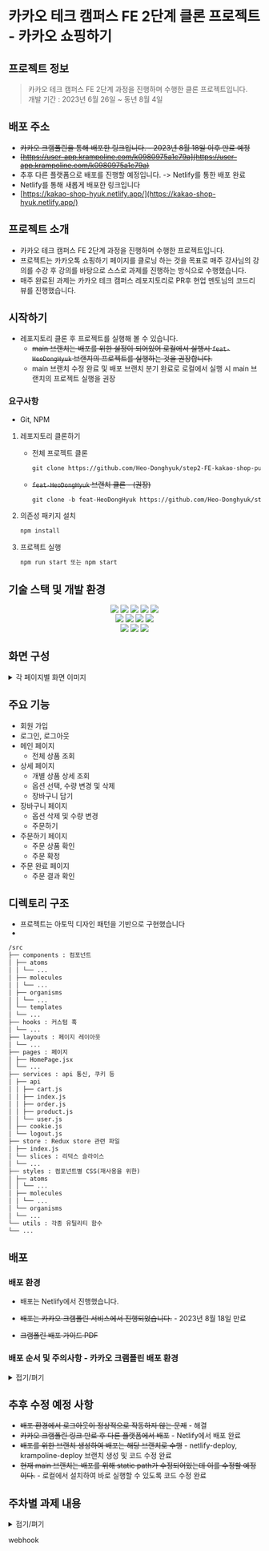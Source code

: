 # 카카오 테크 캠퍼스 FE 2단계 클론 프로젝트 - 카카오 쇼핑하기

## 프로젝트 정보

> 카카오 테크 캠퍼스 FE 2단계 과정을 진행하며 수행한 클론 프로젝트입니다. \
> 개발 기간 : 2023년 6월 26일 ~ 동년 8월 4일

## 배포 주소

- ~~카카오 크램폴린을 통해 배포한 링크입니다. - 2023년 8월 18일 이후 만료 예정~~
- ~~[https://user-app.krampoline.com/k0980975a1c79a](https://user-app.krampoline.com/k0980975a1c79a)~~
- 추후 다른 플랫폼으로 배포를 진행할 예정입니다. -> Netlify를 통한 배포 완료
- Netlify를 통해 새롭게 배포한 링크입니다
- [https://kakao-shop-hyuk.netlify.app/](https://kakao-shop-hyuk.netlify.app/)

## 프로젝트 소개

- 카카오 테크 캠퍼스 FE 2단계 과정을 진행하며 수행한 프로젝트입니다.
- 프로젝트는 카카오톡 쇼핑하기 페이지를 클로닝 하는 것을 목표로 매주 강사님의 강의를 수강 후 강의를 바탕으로 스스로 과제를 진행하는 방식으로 수행했습니다.
- 매주 완료된 과제는 카카오 테크 캠퍼스 레포지토리로 PR후 현업 멘토님의 코드리뷰를 진행했습니다.

## 시작하기

- 레포지토리 클론 후 프로젝트를 실행해 볼 수 있습니다.
  - ~~main 브랜치는 배포를 위한 설정이 되어있어 로컬에서 실행시 `feat-HeoDongHyuk` 브랜치의 프로젝트를 실행하는 것을 권장합니다.~~
  - main 브랜치 수정 완료 및 배포 브랜치 분기 완료로 로컬에서 실행 시 main 브랜치의 프로젝트 실행을 권장

### 요구사항

- Git, NPM

1. 레포지토리 클론하기
   - 전체 프로젝트 클론
     ```markdown
     git clone https://github.com/Heo-Donghyuk/step2-FE-kakao-shop-public.git
     ```
   - ~~`feat-HeoDongHyuk` 브랜치 클론 - (권장)~~
     ```markdown
     git clone -b feat-HeoDongHyuk https://github.com/Heo-Donghyuk/step2-FE-kakao-shop-public.git
     ```
2. 의존성 패키지 설치

   ```markdown
   npm install
   ```

3. 프로젝트 실행

   ```markdown
   npm run start 또는 npm start
   ```

## 기술 스택 및 개발 환경

<div align=center>
    <img src="https://img.shields.io/badge/html5-E34F26?style=for-the-badge&logo=html5&logoColor=white"> <img src="https://img.shields.io/badge/css-1572B6?style=for-the-badge&logo=css3&logoColor=white"> <img src="https://img.shields.io/badge/javascript-F7DF1E?style=for-the-badge&logo=javascript&logoColor=black"> <img src="https://img.shields.io/badge/react-61DAFB?style=for-the-badge&logo=react&logoColor=black">
    <img  src="https://img.shields.io/badge/TailwindCSS-06B6D4?style=for-the-badge&logo=TailwindCSS&logoColor=white">
    <br>
    <img  src="https://img.shields.io/badge/Create React App-09D3AC?style=for-the-badge&logo=createreactapp&logoColor=white">
    <img  src="https://img.shields.io/badge/Redux toolkit-764ABC?style=for-the-badge&logo=Redux&logoColor=white">
    <img  src="https://img.shields.io/badge/Axios-5A29E4?style=for-the-badge&logo=Axios&logoColor=white">
    <img  src="https://img.shields.io/badge/React Query-FF4154?style=for-the-badge&logo=React-Query&logoColor=white">
    <br>
    <img  src="https://img.shields.io/badge/VSCode-007ACC?style=for-the-badge&logo=Visual-Studio-Code&logoColor=white">
    <img  src="https://img.shields.io/badge/GIT-F05032?style=for-the-badge&logo=Git&logoColor=white">
    <img  src="https://img.shields.io/badge/GitHub-181717?style=for-the-badge&logo=Github&logoColor=white">
    </div>

## 화면 구성

<details>
<summary>각 페이지별 화면 이미지</summary>

### 메인 페이지

![Untitled](https://file.notion.so/f/s/06933f6c-8761-4788-aa47-1204c5d6db81/Untitled.png?id=0bf5fdc8-fac5-48d0-8e6a-fdc3357107dc&table=block&spaceId=82f8aff0-6275-4605-b926-789cc0824552&expirationTimestamp=1692295200000&signature=YziQ3QTCQUEeHssrDemuL3wDgDnjnmplJjgC9hrPmnE&downloadName=Untitled.png)

### 회원가입 페이지

![Untitled](https://file.notion.so/f/s/a6d56091-bdd0-4773-b7e2-85a4207228d5/Untitled.png?id=dd98c5f1-4101-41c7-9790-35bd486be627&table=block&spaceId=82f8aff0-6275-4605-b926-789cc0824552&expirationTimestamp=1692295200000&signature=UdlJbWIGjfzKgCo4MwXxh9zrySvO2HPKpn_A-XX2LTg&downloadName=Untitled.png)

### 로그인 페이지

![Untitled](https://file.notion.so/f/s/40f404ed-5d6e-450d-85e2-439eb4cae2c9/Untitled.png?id=7030cbea-cebb-4fb3-a0b8-58871d79a1ca&table=block&spaceId=82f8aff0-6275-4605-b926-789cc0824552&expirationTimestamp=1692295200000&signature=7O5W8aoV30tce85zLFU5suNRUis9gnZZSP0Miv4Hs_Y&downloadName=Untitled.png)

### 상품 상세 페이지

![Untitled](https://file.notion.so/f/s/29c9f495-1543-4329-b9c2-eb3a597c55a1/Untitled.png?id=d7498ec7-6e4c-444e-8cd6-ff88d2bd076a&table=block&spaceId=82f8aff0-6275-4605-b926-789cc0824552&expirationTimestamp=1692295200000&signature=dHJ7J-0A54CChMwgmfjdqe-fSPkEudIdMEyW4DCGv04&downloadName=Untitled.png)

### 장바구니 페이지

![Untitled](https://file.notion.so/f/s/31e63d14-3d19-4a22-b67f-531d053a00eb/Untitled.png?id=43decd95-0e46-4700-910b-51e0043ec9ca&table=block&spaceId=82f8aff0-6275-4605-b926-789cc0824552&expirationTimestamp=1692295200000&signature=8V030BLvogJ8saSs9uPCGjCyqNUISYlWppO7GsenPh4&downloadName=Untitled.png)

### 주문하기 페이지

![Untitled](https://file.notion.so/f/s/870b1638-1051-4f8e-8960-3225766b6b94/Untitled.png?id=33c15e57-97c2-4aef-a996-0ed7affff45d&table=block&spaceId=82f8aff0-6275-4605-b926-789cc0824552&expirationTimestamp=1692295200000&signature=iWUaGdJbWvXMUdDWUh8DdrY9FKrXrrZaDNhfXVrE7cY&downloadName=Untitled.png)

### 주문 완료 페이지

![Untitled](https://file.notion.so/f/s/01631df5-4901-4073-85a3-8a98434b231f/Untitled.png?id=5faaa966-eccd-40bd-bf84-f695af01905a&table=block&spaceId=82f8aff0-6275-4605-b926-789cc0824552&expirationTimestamp=1692295200000&signature=mSNf920ZliTptIL53CnEjOMnoVW3i22NMiWKF2aQZaM&downloadName=Untitled.png)

</details>

## 주요 기능

- 회원 가입
- 로그인, 로그아웃
- 메인 페이지
  - 전체 상품 조회
- 상세 페이지
  - 개별 상품 상세 조회
  - 옵션 선택, 수량 변경 및 삭제
  - 장바구니 담기
- 장바구니 페이지
  - 옵션 삭제 및 수량 변경
  - 주문하기
- 주문하기 페이지
  - 주문 상품 확인
  - 주문 확정
- 주문 완료 페이지
  - 주문 결과 확인

## 디렉토리 구조

- 프로젝트는 아토믹 디자인 패턴을 기반으로 구현했습니다
- 

```markdown
/src
├── components : 컴포넌트
│ ├── atoms
│ │ └── ...
│ ├── molecules
│ │ └── ...
│ ├── organisms
│ │ └── ...
│ └── templates
│ └── ...
├── hooks : 커스텀 훅
│ └── ...
├── layouts : 페이지 레이아웃
│ └── ...
├── pages : 페이지
│ ├── HomePage.jsx
│ └── ...
├── services : api 통신, 쿠키 등
│ ├── api
│ │ ├── cart.js
│ │ ├── index.js
│ │ ├── order.js
│ │ ├── product.js
│ │ └── user.js
│ ├── cookie.js
│ └── logout.js
├── store : Redux store 관련 파일
│ ├── index.js
│ └── slices : 리덕스 슬라이스
│ └── ...
├── styles : 컴포넌트별 CSS(재사용을 위한)
│ ├── atoms
│ │ └── ...
│ ├── molecules
│ │ └── ...
│ └── organisms
│ └── ...
└── utils : 각종 유틸리티 함수
└── ...
```

## 배포

### 배포 환경

- 배포는 Netlify에서 진행했습니다.

- ~~배포는 카카오 크램폴린 서비스에서 진행되었습니다.~~ - 2023년 8월 18일 만료
- ~~크램폴린 배포 가이드 PDF~~
  [](https://file.notion.so/f/s/ea1fce0a-981b-4db5-8aa2-2f0578ea0453/크램폴린_배포_가이드.pdf?id=d903febb-cad5-4bbd-a234-1badbb3fd094&table=block&spaceId=3ef8dbd9-414c-4cf5-813d-32ecb943cc67&expirationTimestamp=1691071200000&signature=zsjoglnNpdIffM6M3yAafGmb2IO5G1zimsdbEDfVQxg&downloadName=크램폴린+배포+가이드.pdf)

### 배포 순서 및 주의사항 - 카카오 크램폴린 배포 환경

<details>
<summary>접기/펴기</summary>

1. 소스코드가 저장된 GitHub 레포지토리를 준비한다.
   - 크램폴린에서 배포에 이용되는 브랜치는 main이다.
   - 다른 브랜치에서 개발한 내용을 개발후 main으로 merge해 주는 작업이 필요하다.
2. React App의 Static Path 설정

   - 배포시 static path, react-router-dom의 path를 추가적으로 처리해 줄 필요가 있다.
   - 배포될 주소는 다음과 같은 형식을 가지고 있는데
     ```markdown
     https://user-app.krampoline.com/[uid]
     ex) https://user-app.krampoline.com/kaw3ge2123sa
     ```
     - react-router-dom에서 /product 페이지로 이동한다고 하면
       - [https://user-app.krampoline.com/product](https://user-app.krampoline.com/product)의 경로로 접근이 된다.
       - 우리는 [https://user-app.krampoline.com/[uid]/product](https://user-app.krampoline.com/product) 의 경로로 접근이 필요하다.
     - kargo 배포시 .env 환경변수를 자동으로 추가해 주는 기능을 제공하는데
       ```markdown
       **_ 아래 내용은 이해를 돕기 위해 추가한 내용입니다. 배포 시 아래 내용으로 자동으로
       삽입됩니다._**
       PUBLIC_URL=/[uid]
       REACT_APP_PATH=/[uid]
       ```
     - 자동으로 추가될 환경변수를 이용하여 path들을 수정할 필요가 있다.
   - 수정 예시

     - 상수로 path를 정의 + || 연산자를 이용하여 환경변수가 없을 때에도 영향이 없도록 처리가 필요하다

     ```JavaScript
     import { BrowserRouter, Routes, Route } from 'react-router-dom';
     const staticServerUri = process.env.REACT_APP_PATH || "";

     function App() {
     return (
        <div className="layout">
            <BrowserRouter>
                <Routes>
                {/_ 단독 레이아웃 _/}
                <Route path={staticServerUri + "/login"} element={<Login/>}></Route>
                    <Route path={staticServerUri + "/signup"} element{<SignUp >}></Route>
                <Route element={<MainLayout />}>
                <Route path={staticServerUri + "/"} element={<Main />}></Route>
                <Route path={staticServerUri + "/product/:productId"} element={<Detail />}></Route>
                <Route path="\*" element={<NotFound />}></Route>
                </Route>
                </Routes>
            </BrowserRouter>
        </div>
     );
     }
     ```

     ```JavaScript
     import { Link, useNavigate } from "react-router-dom";
     const staticServerUri = process.env.REACT_APP_PATH || "";
     function App() {
        const navigate = useNavigate();
        useEffect(() => {
            if (cartItems.length === 0) {
                navigate(staticServerUri + "/");
            }
        }, [cartItems.length, navigate]);
     return (
        <Col>
            <Link to={staticServerUri + "/product/" + props.product.id}>
        </Col>
        );
     }
     ```

3. 프로젝트 루트 디렉토리에 default.conf 파일 생성 및 nginx 설정 진행
   - Dockerfile에서 nginx 설정을 진행하는 코드가 있는데 여기서 이용될 default.conf 파일을 생성, 작성해야 한다.
   - 프로젝트 루트에 default.conf 파일을 생성 및 작성
   - default.conf 소스코드
     ```markdown
     server {
     server*name *;
     location / {
     proxy_pass http://localhost:3000;
     }
     location /api/ {
     proxy_pass http://backend-service.default.svc.cluster.local:8080/;
     }
     }
     ```
4. Dockerfile 생성 및 작성 - D2Hub 이미지 빌드에 필요

   - 마찬가지로 프로젝트 루트에 Dockerfile을 생성한다. 확장명이 없는 파일이다.
   - Dockerfile 소스코드

     ```markdown
     FROM krmp-d2hub-idock.9rum.cc/goorm/node:16
     WORKDIR /usr/src/app
     COPY package\*.json ./
     RUN npm ci
     COPY . .

     RUN apt-get update && \
      apt-get install -y nginx && \
      rm -rf /var/lib/apt/lists/\* && \
      rm /etc/nginx/sites-enabled/default
     COPY default.conf /etc/nginx/conf.d/

     RUN npm install -g serve

     CMD npm run build && service nginx start && serve -s build
     ```

5. 지금까지의 변경 사항을 main 브랜치에 push 한다(개인 레포지토리)
6. 크램폴린 IDE에서 해당 소스저장소(GitHub Repo)를 연동한 컨테이너를 생성한다.
   - 컨테이너 생성
   - 외부 프로젝트 불러오기
     - 해당 개인 레포지토리 연결
   - 소프트웨서 스택 선택 - React 선택
7. D2Hub → 레포지토리 생성 → 레포지토리 이미지 빌드(빌드하기 버튼)
8. Kargo App 생성 → 배포하기(앱 등록하기 버튼)
9. 외부접속 URL을 설정하여 DKOS 클러스터에 배포된 자신의 app의 구동을 확인합니다.
   - 개별 URL 주소가 발급된다.
   - 발급되는 url의 형식은 [https://user-app.krampoline.com/](https://user-app.krampoline.com/)[사용자 별 uid]
10. 앱 배포후 수정사항이 발생하면 수정사항 반영 후 앱 재배포를 수행
    - 코드 수정 → 레포지토리 main 브랜치에 push
    - D2Hub Repo 빌드 (기존에 생성된 D2Hub Repo에서 빌드하기 버튼 클릭)
    - 이후 Kargo app 배포 (기존에 생성된 Kargo app에서 배포하기 버튼 클릭)
11. 배포한 앱의 로그 확인, 배포한 DB에서 SQL문 실행하는 방법 - PDF 참조
</details>

## 추후 수정 예정 사항

- ~~배포 환경에서 로그아웃이 정상적으로 작동하지 않는 문제~~ - 해결
- ~~카카오 크램폴린 링크 만료 후 다른 플랫폼에서 배포~~ - Netlify에서 배포 완료
- ~~배포를 위한 브랜치 생성하여 배포는 해당 브랜치로 수행~~ - netlify-deploy, krampoline-deploy 브랜치 생성 및 코드 수정 완료
- ~~현재 main 브랜치는 배포를 위해 static path가 수정되어있는데 이를 수정할 예정이다.~~ - 로컬에서 설치하여 바로 실행할 수 있도록 코드 수정 완료

## 주차별 과제 내용

<details>
<summary>접기/펴기</summary>
<details>
<summary>Step-2.-Week-1</summary>
<div>
  
## 카카오 테크 캠퍼스 2단계 - FE - 1주차 클론 과제

</br>

## **과제명**

```
1. 쇼핑몰 웹사이트 탐색을 통한 페이지 구성
2. UI 컴포넌트의 명칭과 사용법 익히기
```

</br>

## **과제 설명**

✅**과제 1.**

```
쇼핑몰 웹사이트를 탐색해 어떠한 페이지 구성을 가지고 있는지 체크합니다.
대부분의 쇼핑몰은 다음의 페이지 구성을 가지고 있습니다.

- 메인 페이지
- 상품 검색 결과 페이지
- 개별 상품 상세 페이지
- 주문 목록 페이지
- 결제 페이지
- 결제 완료 페이지
- 장바구니 페이지
- ...

이와 같이 위의 서비스가 동작하는데 필수적인 페이지가 무엇이 있고, 해당 페이지에서 어떠한 기능이 구현되어야 하는지 작성하세요.
그리고 어떠한 디렉터리 구조로 프로젝트를 진행할지 작성해주세요. (README.md 파일에 작성)
```

```
README.md의 예시 형식입니다. 아래를 참고해 작성해주세요.
각 페이지마다 핵심 기능, 기능 상세 설명, 인터페이스 요구사항이 어떤 것이 있을지 고민해서 작성해주세요.

###예시

#페이지별 구성
1. 로그인 페이지
- 핵심 기능: 로그인 요청 및 사용자 로그인 정보 저장
- 기능 상세 설명: 이메일과 비밀번호를 이용해 로그인을 진행하고, 이에 대한 상태 처리를 합니다.
- 인터페이스 요구사항: 이메일 또는 비밀번호에 들어온 값이 적합하지 않은 경우 적절한 알림을 보냅니다.
-- ...

#디렉터리 구조
- public
- src
- components
- hooks
- routes
- styles
- dto
- ...
```

</br>

✅**과제 2.**

```
프론트 개발자가 다른 프론트 개발자와 소통 및 UI 디자이너와 소통하는데 필수적인 UI 컴포넌트의 명칭과 사용법을 익힙니다.
수업시간에 배운 컴포넌트의 명칭과 사용법 이외에 대표적인 UI 라이브러리 홈페이지를 조사해보면 수많은 컴포넌트가 어떤식으로 동작하는지 확인할 수 있습니다.
리액트 프로젝트를 생성하고, 토스트, 브래드크럼, 캐러셀, 라디오버튼, 토글버튼, 체크리스트를 UI 라이브러리가 아닌 자신만의 방식으로 스타일링하고 상태 관리를 적용해 코드를 작성하세요.
작성된 코드는 레퍼지토리에 업로드하여 멘토님에게 전달해주세요.
```

</br>

✅**과제 3.**

```
각 컴포넌트를 시현해 볼 수 있는 페이지를 만드세요.
하나의 페이지에 모든 컴포넌트를 둬도 좋고, 각 페이지별로 분리해도 괜찮습니다.
```

</br>

## **과제 상세 : 수강생들이 과제를 진행할 때, 유념해야할 것**

```
1. README.md 파일은 동료 개발자에게 프로젝트에 쉽게 랜딩하도록 돕는 중요한 소통 수단입니다.
해당 프로젝트에 대해 아무런 지식이 없는 동료들에게 설명하는 것처럼 쉽고, 간결하게 작성해주세요.

2. 좋은 개발자는 디자이너, 기획자, 마케터 등 여러 포지션에 있는 분들과 소통을 잘합니다.
UI 컴포넌트의 명칭과 이를 구현하는 능력은 필수적인 커뮤니케이션 스킬이자 필요사항이니 어떤 상황에서 해당 컴포넌트를 사용하면 좋을지 고민하며 코드를 작성해보세요.
```

</br>

## **코드리뷰 관련: PR시, 아래 내용을 포함하여 코멘트 남겨주세요.**

**1. PR 제목과 내용을 아래와 같이 작성 해주세요.**

> - PR 제목 : 부산대FE\_라이언\_1주차 과제

</br>

</div>
</details>

---

<details>
<summary>Step-2.-Week-2</summary>
<div>

## 카카오 테크 캠퍼스 2단계 - FE - 2주차 클론 과제

</br>

## **과제명**

```
1. 코드 디자인 패턴과 상태 관리
```

</br>

## **과제 설명**

✅**과제 1. 아토믹 컴포넌트 디자인 패턴 사용**

```
- 회원가입, 로그인 페이지 개발에 필요한 컴포넌트를 아토믹 디자인 패턴을 사용해 작성하세요.
- 작성한 컴포넌트는 사용의 편의성을 위해 Props에 적절한 주석을 달아주세요.
```

</br>

✅**과제 2. 회원 가입, 로그인 페이지 개발**

```
- 백엔드 API 문서를 참고하여 회원가입, 로그인 페이지를 개발하세요.
- 각 페이지에는 적합한 값이 입력되도록 하고, 적절하지 않은 값이 들어온 경우 API 요청을 보내기 전에 프론트에서 에러 캐칭을 해주세요.
- 회원가입, 로그인 후에는 메인 페이지로 리다이렉트하세요.
- API 응답 과정에서 로그인이 실패하는 경우, 회원가입이 실패한 경우에 대해서 에러 캐칭도 적용해야 합니다.
```

</br>

✅**과제 3. 상태관리 모듈 적용**

```
- 로그인 후에 사용자의 정보를 상태관리 모듈을 하나 선정해 저장하고 불러올 수 있도록 코드를 작성하세요.
- 사용자가 로그인 상태일 때는 GNB 영역에 로그인 버튼이 보이면 안됩니다.
- 로그아웃시 상태를 초기화하세요.
- 새로고침 시에도 상태를 잃지 않고 유지해야 합니다.
- 일정한 시간이 지나면 로그인 유지가 끝나도록 설정하세요.(예: 1일)
```

</br>

## **과제 상세 : 수강생들이 과제를 진행할 때, 유념해야할 것**

```
1. 아토믹 컴포넌트를 작성할 때 Atoms, Molecules에 반드시 특정한 컴포넌트가 들어갈 필요는 없습니다. 개발자의 주관이 들어갈 수 있는 부분이니 적절한 뎁스로 나누어보세요.

2. API 요청을 보내고, 응답 받을 때 성공 케이스만 생각해 코드를 작성하는 경우가 많습니다. 숨은 에러 케이스는 없을지 한 번 더 고민해보세요.

3. 상태 관리 모듈은 자신이 써보고 싶은 어떤 모듈이던 상관 없습니다. 모듈을 사용해보면서 모듈에 들어가는 미들웨어나 툴도 사용해보세요.
```

</br>

## **코드리뷰 관련: PR시, 아래 내용을 포함하여 코멘트 남겨주세요.**

**1. PR 제목과 내용을 아래와 같이 작성 해주세요.**

> - PR 제목 : 부산대FE\_라이언\_2주차 과제

</br>

**2. PR 내용 :**

> - 코드 작성하면서 어려웠던 점
> - 코드 리뷰 시, 멘토님이 중점적으로 리뷰해줬으면 하는 부분

</div>
</details>

---

<details>
<summary>Step-2.-Week-3</summary>
<div>

## 카카오 테크 캠퍼스 2단계 - FE - 3주차 클론 과제

</br>

## **과제명**

```
1. 비동기 통신 활용과 레이아웃
```

</br>

## **과제 설명**

✅**과제 1. 상품 목록 페이지 개발**

```
- 백엔드 API 문서를 참고하여 상품 목록 페이지를 개발하세요.
- 페이지네이션을 이용해 페이지 값을 증가시켜가며 조회될 수 있도록 코드를 작성해주세요.
- 데이터 로딩 과정에 로더를 구현하세요.
- 데이터 불러오기를 할 때 react-query를 사용해보세요.
```

</br>

✅**과제 2. 스켈레톤과 로더**

```
- 컴포넌트에 props를 전달해 데이터 로딩 중 스켈레톤 또는 로더가 적용될 수 있도록 코드를 작성해보세요.
- 상품 목록 카드에 스켈레톤을 적용하세요.
- 페이지 전체에 대한 로딩이 진행될 때는 글로벌 로더를 적용해보세요.(적절한 모듈을 찾아 적용해도 좋습니다.)
```

</br>

✅**과제 3. 백엔드 상태 코드 반응**

```
- API 응답에 대해 전처리 하는 코드를 작성해보세요.
- 200, 300, 400, 500번 대의 상태 코드별 에러 캐칭이 필요한 경우라면 해당 함수에서 먼저 실행되도록 코드를 작성합니다.
- react-query에서 전처리하는 방식이 있다면 해당 방식을 적용하거나 또는 별도의 함수나 클래스를 만들어 관리를 시도해보면 됩니다.
```

</br>

## **과제 상세 : 수강생들이 과제를 진행할 때, 유념해야할 것**

```
1. 스켈레톤과 로더를 바텀부터 만들기보단 Codepen 등을 참고해 구현하고, Props를 통한 실제 적용에 집중해주세요.
2. 과제 3번을 해결할 때 Facade pattern을 참고해보세요.
3. 과제 1번을 해결할 때 react-query를 사용해보되 전체 프로젝트에 react-query를 적용할 필요는 없습니다. 하나 이상의 API 요청에 적용해보세요.
```

</br>

## **코드리뷰 관련: PR시, 아래 내용을 포함하여 코멘트 남겨주세요.**

**1. PR 제목과 내용을 아래와 같이 작성 해주세요.**

> - PR 제목 : 부산대FE\_라이언\_3주차 과제

</br>

**2. PR 내용 :**

> - 코드 작성하면서 어려웠던 점
> - 코드 리뷰 시, 멘토님이 중점적으로 리뷰해줬으면 하는 부분

</div>
</details>

---

<details>
<summary>Step-2.-Week-4</summary>
<div>
  
## 카카오 테크 캠퍼스 2단계 - FE - 4주차 클론 과제
</br>

## **과제명**

```
상세 페이지 개발과 라이브러리
```

</br>

## **과제 설명**

✅**과제 1. 상품 상세 페이지 개발**

```
- 백엔드 API 문서를 참고하여 상품 상세 페이지를 개발하세요.
- 한 개의 UI 라이브러리를 선정해 사용해보세요.
- 적절하지 않은 상품 ID 값이 들어오거나 찾을 수 없는 상품일 때 404 페이지 또는 "상품을 찾을 수 없습니다."라는 메시지가 있는 페이지로 이동될 수 있도록 코드를 작성하세요.
- 데이터 로딩이 완료될 때까지 로더를 적용하세요.
- '장바구니 담기' 버튼과 '구매' 버튼을 나누어 배치하세요.
```

</br>

✅**과제 2. 장바구니 페이지 개발**

```
- 백엔드 API 문서를 참고하여 장바구니 페이지를 개발하세요.
- 담아둔 상품에 대해 조회, 수량 변경, 항목 삭제가 구현되어야 합니다.
- '결제하기' 버튼을 만들고, 클릭시 결제 페이지로 이동될 수 있도록 개발하세요.
- 다른 모든 페이지와 마찬가지로 비동기 데이터 요청이 발생하니 로더 또는 스켈레톤을 통해 장바구니 목록을 불러올 때 로딩 상태를 표시하세요.
```

</br>

## **과제 상세 : 수강생들이 과제를 진행할 때, 유념해야할 것**

```
1. UI 라이브러리를 사용할 때 모든 구성요소에 UI 라이브러리의 규칙을 적용할 필요는 없습니다. UI 라이브러리의 사용법을 익히고, 하나 이상의 컴포넌트에 적용해봅니다.
```

</br>

## **코드리뷰 관련: PR시, 아래 내용을 포함하여 코멘트 남겨주세요.**

**1. PR 제목과 내용을 아래와 같이 작성 해주세요.**

> - PR 제목 : 부산대FE\_라이언\_4주차 과제

</br>

**2. PR 내용 :**

> - 코드 작성하면서 어려웠던 점
> - 코드 리뷰 시, 멘토님이 중점적으로 리뷰해줬으면 하는 부분

</div>
</details>

---

<details>
<summary>Step-2.-Week-5</summary>
<div>

## 카카오 테크 캠퍼스 2단계 - FE - 5주차 클론 과제

</br>

## **과제명**

```
주문 결제 개발
```

</br>

## **과제 설명**

✅**과제 1. 주문 결제 페이지 개발**

```
- 백엔드 API 문서를 참고하여 주문 결제 페이지를 개발하세요.
- 결제 페이지에서는 결제 전 결제 상세 정보에 대한 데이터를 조회하고, 결제를 확정하는 기능 2가지에 중점을 둡니다.
```

</br>

✅**과제 2. 테스트 결제**

```
- 한 개의 PG 서비스 또는 PG 서비스를 돕는 서드파티 앱을 사용해 개발합니다.
- 테스트 환경에서 결제를 성공해야 합니다.
- 결제가 실패하는 경우(잔고 부족, 결제 정보 불일치 등)에 대해 에러 캐칭을 적용하세요.
- 다양한 에러 상황에 대해 주석으로 에러 상황과 대응 방식을 설명해주세요.
```

</br>

## **과제 상세 : 수강생들이 과제를 진행할 때, 유념해야할 것**

```
1. 결제를 구현할 때 새로운 모듈을 학습하는데 있어서 생각보다 시간 소요가 클 것입니다. 또한 몇몇의 PG사에서 제공하는 SDK의 경우 리액트와 호환성이 나쁜 경우도 있습니다.
2. 테스트 결제시에 실제 비용이 나가는 것처럼 보이는 경우도 있습니다. PG사마다 정책이 다르지만 대부분 테스트 금액은 1일 이내로 환급받는 구조입니다.
3. 결제시에는 생각보다 많은 데이터를 하나의 페이로드에 담아 전달해야 합니다. 이 과정에서 데이터가 적절하지 않은 값이 들어갈 가능성이 높고, 코드가 복잡해질 수 있습니다. 기능 단위를 나누어 함수형 프로그래밍을 시도해보는게 도움이 될 수 있습니다.
```

</br>

## **코드리뷰 관련: PR시, 아래 내용을 포함하여 코멘트 남겨주세요.**

**1. PR 제목과 내용을 아래와 같이 작성 해주세요.**

> - PR 제목 : 부산대FE\_라이언\_5주차 과제

</br>

**2. PR 내용 :**

> - 코드 작성하면서 어려웠던 점
> - 코드 리뷰 시, 멘토님이 중점적으로 리뷰해줬으면 하는 부분

</div>
</details>

---

<details>
<summary>Step-2.-Week-6</summary>
<div>

## 카카오 테크 캠퍼스 2단계 - FE - 6주차 클론 과제

</br>

## **과제명**

```
프로젝트 마무리
```

</br>

## **과제 설명**

✅**과제 1. 배포**

```
- 카카오 배포환경을 통해 배포를 진행합니다.
- 계정을 생성하고 자신의 레포지토리를 연결해 배포합니다.
- 배포 레벨에서 사용될 환경 변수는 인스턴스에 적용되도록 직접 설정해줍니다.
- 배포에 사용될 브랜치는 개발 브랜치와 꼭 분리합니다.
```

</br>

✅**과제 2. 프로젝트 마무리**

```
- 모든 핵심 기능이 정상 작동되도록 숨은 버그와 기능을 점검합니다.
- 특정한 파일이 너무 크다면, 코드 내의 함수를 다른 파일로 옮겨 import / export 하는 등 코드 리펙터링을 진행합니다.
- 개발 환경과 배포 환경 모두 버그가 없는지 체크합니다.
```

</br>

✅**과제 3. README.md 정리**

```
- 배포한 환경에 대해 구체적인 설명을 남겨주세요.
- 포함될 내용은 배포 순서, 배포에 영향 받는 브랜치, 배포시 주의 사항, 배포 환경 등 다른 개발자가 해당 프로젝트를 인수인계 받았을 때 문제가 없도록 꼼꼼히 작성합니다.
```

</br>

## **과제 상세 : 수강생들이 과제를 진행할 때, 유념해야할 것**

```
1. 많은 서비스가 개발 레벨에서는 잘 작동하다가도 배포 단계에서 에러를 만나는 경우가 많습니다. 배포 후에 기능을 하나하나 점검해보고, 여러 환경에서 시도해보세요.

2. 배포된 환경을 하나의 브라우저에서만 테스트하지 말고, 최대한 다양한 디바이스와 브라우저에서 테스트해보세요. 삼성 브라우저, 아이폰 사파리, 데스크탑이라면 크롬, 사파리, 파이어폭스 등으로 테스트해보세요.

3. 코드를 시간이 지나서 보면 어떤 목적으로, 왜 만들었는지 알아보기 힘든 경우가 많습니다. 기본적인 내용이라 생각한 부분도 주석을 달아주세요.
```

</br>

## **코드리뷰 관련: PR시, 아래 내용을 포함하여 코멘트 남겨주세요.**

**1. PR 제목과 내용을 아래와 같이 작성 해주세요.**

> - PR 제목 : 부산대FE\_라이언\_6주차 과제

</br>
sss
**2. PR 내용 :**

> - 코드 작성하면서 어려웠던 점
> - 코드 리뷰 시, 멘토님이 중점적으로 리뷰해줬으면 하는 부분

</div>
</details>

</details>

webhook
